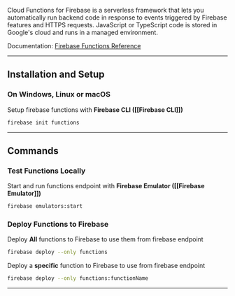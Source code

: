 Cloud Functions for Firebase is a serverless framework that lets you automatically run backend code in response to events triggered by Firebase features and HTTPS requests. JavaScript or TypeScript code is stored in Google's cloud and runs in a managed environment. 

Documentation: [Firebase Functions Reference](https://firebase.google.com/docs/functions)
___

## Installation and Setup

### On Windows, Linux or macOS
Setup firebase functions with **Firebase CLI ([[Firebase CLI]])**
```bash
firebase init functions
```

___

## Commands

### Test Functions Locally
Start and run functions endpoint with **Firebase Emulator ([[Firebase Emulator]])**
```bash
firebase emulators:start
```

### Deploy Functions to Firebase
Deploy **All** functions to Firebase to use them from firebase endpoint
```bash
firebase deploy --only functions
```

Deploy a **specific** function to Firebase to use from firebase endpoint
```bash
firebase deploy --only functions:functionName
```

___
